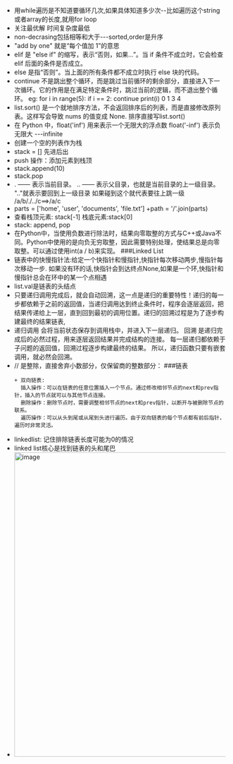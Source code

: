 + 用while遍历是不知道要循环几次,如果具体知道多少次--比如遍历这个string或者array的长度,就用for loop
+ 关注最优解 时间复杂度最低
+ non-decrasing包括相等和大于---sorted,order是升序
+  "add by one" 就是“每个值加 1”的意思
+  elif 是 "else if" 的缩写，表示“否则，如果...”。当 if 条件不成立时，它会检查 elif 后面的条件是否成立。
+  else 是指“否则”。当上面的所有条件都不成立时执行 else 块的代码。
+  continue 不是跳出整个循环，而是跳过当前循环的剩余部分，直接进入下一次循环。它的作用是在满足特定条件时，跳过当前的逻辑，而不退出整个循环。
  eg: for i in range(5):
    if i == 2:
        continue
    print(i)
0 
1
3
4
+ list.sort() 是一个就地排序方法，不会返回排序后的列表，而是直接修改原列表。这样写会导致 nums 的值变成 None. 排序直接写list.sort()
+ 在 Python 中，float('inf') 用来表示一个无限大的浮点数 float('-inf') 表示负无限大  ---infinite
+ 创建一个空的列表作为栈
+ stack = [] 先进后出
+ push 操作：添加元素到栈顶
+ stack.append(10)
+ stack.pop
+ . —— 表示当前目录。 
.. —— 表示父目录，也就是当前目录的上一级目录。  ".."就表示要回到上一级目录 如果碰到这个就代表要往上跳一级   /a/b/./../c==>/a/c
+ parts = ['home', 'user', 'documents', 'file.txt']
+path = '/'.join(parts)
+ 查看栈顶元素: stack[-1] 栈底元素:stack[0]
+ stack: append, pop
+ 在Python中，当使用负数进行除法时，结果向零取整的方式与C++或Java不同。Python中使用的是向负无穷取整，因此需要特别处理，使结果总是向零取整。可以通过使用int(a / b)来实现。
###Linked List
+ 链表中的快慢指针法:给定一个快指针和慢指针,快指针每次移动两步,慢指针每次移动一步. 如果没有环的话,快指针会到达终点None,如果是一个环,快指针和慢指针总会在环中的某一个点相遇
+ list.val是链表的头结点
+ 只要递归调用完成后，就会自动回溯，这一点是递归的重要特性！递归的每一步都依赖于之前的返回值，当递归调用达到终止条件时，程序会逐层返回，把结果传递给上一层，直到回到最初的调用位置。递归的回溯过程是为了逐步构建最终的结果链表,
+ 递归调用 会将当前状态保存到调用栈中，并进入下一层递归。
回溯 是递归完成后的必然过程，用来逐层返回结果并完成结构的连接。
每一层递归都依赖于子问题的返回值，回溯过程逐步构建最终的结果。
所以，递归函数只要有嵌套调用，就必然会回溯。
+ // 是整除，直接舍弃小数部分，仅保留商的整数部分：
###链表
  ```
  + 双向链表:
    插入操作：可以在链表的任意位置插入一个节点。通过修改相邻节点的next和prev指针，插入的节点就可以与其他节点连接。
    删除操作：删除节点时，需要调整相邻节点的next和prev指针，以断开与被删除节点的联系。
    遍历操作：可以从头到尾或从尾到头进行遍历。由于双向链表的每个节点都有前后指针，遍历时非常灵活。
+ linkedlist: 记住排除链表长度可能为0的情况
+ linked list核心是找到链表的头和尾巴
+ <img width="690" alt="image" src="https://github.com/user-attachments/assets/6082c954-6e24-4e8b-817c-b167fdb0e7c2" />





















